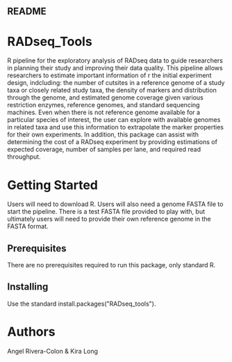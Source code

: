 ## README ##

# RADseq_Tools #

R pipeline for the exploratory analysis of RADseq data to guide researchers in planning their study and improving their data quality.
This pipeline allows researchers to estimate important information of r the initial experiment design, indcluding: the number of cutsites in a reference genome of a study taxa or closely related study taxa, the density of markers and distribution through the genome, and estimated genome coverage given various restriction enzymes, reference genomes, and standard sequencing machines. Even when there is not reference genome available for a particular species of interest, the user can explore with available genomes in related taxa and use this information to extrapolate the marker properties for their own experiments. In addition, this package can assist with determining the cost of a RADseq experiment by providing estimations of expected coverage, number of samples per lane, and required read throughput. 

# Getting Started
Users will need to download R. Users will also need a genome FASTA file to start the pipeline. There is a test FASTA file provided to play with, but ultimately users will need to provide their own reference genome in the FASTA format. 

## Prerequisites
There are no prerequisites required to run this package, only standard R. 

## Installing
Use the standard install.packages("RADseq_tools").

# Authors
Angel Rivera-Colon & Kira Long

